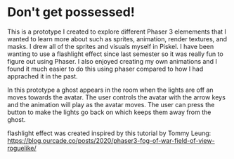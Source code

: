 # Don't get possessed!

This is a prototype I created to explore different Phaser 3 elemements that I wanted to learn more about such as sprites, animation, render textures, and masks. I drew all of the sprites and visuals myself in Piskel. I have been wanting to use a flashlight effect since last semester so it was really fun to figure out using Phaser. I also enjoyed creating my own animations and I found it much easier to do this using phaser compared to how I had apprached it in the past. 

In this prototype a ghost appears in the room when the lights are off an moves towards the avatar. The user controls the avatar with the arrow keys and the animation will play as the avatar moves. The user can press the button to make the lights go back on which keeps them away from the ghost. 

flashlight effect was created inspired by this tutorial by Tommy Leung: https://blog.ourcade.co/posts/2020/phaser3-fog-of-war-field-of-view-roguelike/ 
